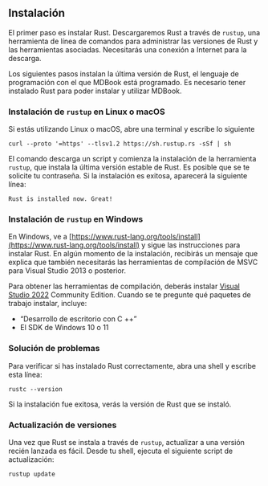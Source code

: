 ## Instalación

El primer paso es instalar Rust. Descargaremos Rust a través de `rustup`, una
herramienta de línea de comandos para administrar las versiones de Rust y las
herramientas asociadas. Necesitarás una conexión a Internet para la descarga.

Los siguientes pasos instalan la última versión de Rust, el lenguaje de
programación con el que MDBook está programado. Es necesario tener instalado
Rust para poder instalar y utilizar MDBook.

### Instalación de `rustup` en Linux o macOS

Si estás utilizando Linux o macOS, abre una terminal y escribe lo siguiente

```console
curl --proto '=https' --tlsv1.2 https://sh.rustup.rs -sSf | sh
```

El comando descarga un script y comienza la instalación de la herramienta
`rustup`, que instala la última versión estable de Rust. Es posible que se te
solicite tu contraseña. Si la instalación es exitosa, aparecerá la siguiente
línea:

```text
Rust is installed now. Great!
```

### Instalación de `rustup` en Windows

En Windows, ve a [https://www.rust-lang.org/tools/install](https://www.rust-lang.org/tools/install) y sigue las
instrucciones para instalar Rust. En algún momento de la instalación, recibirás
un mensaje que explica que también necesitarás las herramientas de compilación
de MSVC para Visual Studio 2013 o posterior.

Para obtener las herramientas de compilación, deberás instalar [Visual Studio
2022](https://visualstudio.microsoft.com/es/vs/) Community Edition.
Cuando se te pregunte qué paquetes de trabajo instalar, incluye:

* “Desarrollo de escritorio con C ++”
* El SDK de Windows 10 o 11

<a id="solucion-de-problemas"></a>

### Solución de problemas

Para verificar si has instalado Rust correctamente, abra una shell y escribe esta
línea:

```console
rustc --version
```

Si la instalación fue exitosa, verás la versión de Rust que se instaló.

### Actualización de versiones

Una vez que Rust se instala a través de `rustup`, actualizar a una versión
recién lanzada es fácil. Desde tu shell, ejecuta el siguiente script de
actualización:

```console
rustup update
```